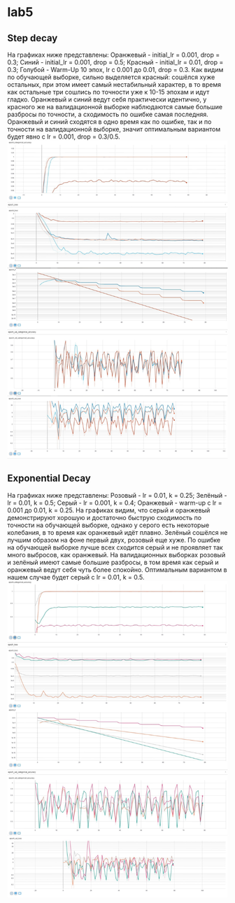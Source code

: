 # lab5
## Step decay

На графиках ниже представлены:
Оранжевый - initial_lr = 0.001, drop = 0.3; Синий - initial_lr = 0.001, drop = 0.5; Красный -  initial_lr = 0.01, drop = 0.3; Голубой - Warm-Up 10 эпох, lr с 0.001 до 0.01, drop = 0.3.
Как видим по обучающей выборке, сильно выделяется красный: сошёлся хуже остальных, при этом имеет самый нестабильный характер, в то время как остальные три сошлись по точности уже к 10-15 эпохам и идут гладко. Оранжевый и синий ведут себя практически идентично, у красного же на валидационной выборке наблюдаются самые большие разбросы по точности, а сходимость по ошибке самая последняя. Оранжевый и синий сходятся в одно время как по ошибке, так и по точности на валидационной выборке, значит оптимальным вариантом будет явно с lr = 0.001, drop = 0.3/0.5.
![1 stage](stage1.jpg)

## Exponential Decay

На графиках ниже представлены: 
Розовый - lr = 0.01, k = 0.25; Зелёный - lr = 0.01, k = 0.5; Серый - lr = 0.001, k = 0.4; Оранжевый - warm-up с lr =  0.001 до 0.01, k = 0.25.
На графиках видим, что серый и оранжевый демонстрируют хорошую и достаточно быструю сходимость по точности на обучающей выборке, однако у серого есть некоторые колебания, в то время как оранжевый идёт плавно. Зелёный сошёлся не лучшим образом на фоне первый двух, розовый еще хуже. По ошибке на обучающей выборке лучше всех сходится серый и не проявляет так много выбросов, как оранжевый. На валидационных выборках розовый и зелёный имеют самые большие разбросы, в том время как серый и оранжевый ведут себя чуть более спокойно. Оптимальным вариантом в нашем случае будет серый с lr = 0.01, k = 0.5.
![2 stage](stage2.jpg)
